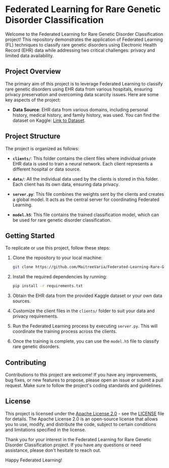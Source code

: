 # Federated Learning for Rare Genetic Disorder Classification

Welcome to the Federated Learning for Rare Genetic Disorder Classification project! This repository demonstrates the application of Federated Learning (FL) techniques to classify rare genetic disorders using Electronic Health Record (EHR) data while addressing two critical challenges: privacy and limited data availability.

## Project Overview

The primary aim of this project is to leverage Federated Learning to classify rare genetic disorders using EHR data from various hospitals, ensuring privacy preservation and overcoming data scarcity issues. Here are some key aspects of the project:

- **Data Source**: EHR data from various domains, including personal history, medical history, and family history, was used. You can find the dataset on Kaggle: [Link to Dataset](https://www.kaggle.com/datasets/aryarishabh/of-genomes-and-genetics-hackerearth-ml-challenge).

## Project Structure

The project is organized as follows:

- **`clients/`**: This folder contains the client files where individual private EHR data is used to train a neural network. Each client represents a different hospital or data source.

- **`data/`**: All the individual data used by the clients is stored in this folder. Each client has its own data, ensuring data privacy.

- **`server.py`**: This file combines the weights sent by the clients and creates a global model. It acts as the central server for coordinating Federated Learning.

- **`model.h5`**: This file contains the trained classification model, which can be used for rare genetic disorder classification.

## Getting Started

To replicate or use this project, follow these steps:

1. Clone the repository to your local machine:

   ```bash
   git clone https://github.com/MaitreeVaria/Federated-Learning-Rare-Genetic-Disorder-Classification.git
   ```

2. Install the required dependencies by running:

   ```bash
   pip install -r requirements.txt
   ```

3. Obtain the EHR data from the provided Kaggle dataset or your own data sources.

4. Customize the client files in the `clients/` folder to suit your data and privacy requirements.

5. Run the Federated Learning process by executing `server.py`. This will coordinate the training process across the clients.

6. Once the training is complete, you can use the `model.h5` file to classify rare genetic disorders.

## Contributing

Contributions to this project are welcome! If you have any improvements, bug fixes, or new features to propose, please open an issue or submit a pull request. Make sure to follow the project's coding standards and guidelines.

## License

This project is licensed under the [Apache License 2.0](LICENSE) - see the [LICENSE](LICENSE) file for details. The Apache License 2.0 is an open-source license that allows you to use, modify, and distribute the code, subject to certain conditions and limitations specified in the license.

Thank you for your interest in the Federated Learning for Rare Genetic Disorder Classification project. If you have any questions or need assistance, please don't hesitate to reach out.

Happy Federated Learning!
